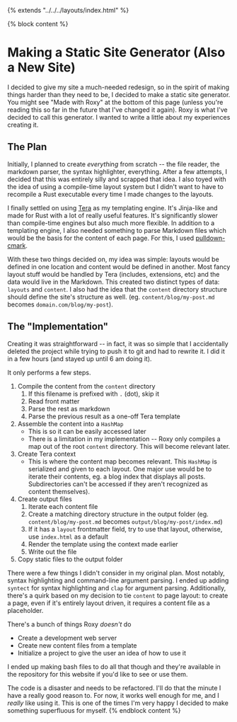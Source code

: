 {% extends "../../../layouts/index.html" %}

{% block content %}
# Making a Static Site Generator (Also a New Site)
I decided to give my site a much-needed redesign, so in the spirit of making things harder than they need to be, I decided to make a static site generator. You might see "Made with Roxy" at the bottom of this page (unless you're reading this so far in the future that I've changed it again). Roxy is what I've decided to call this generator. I wanted to write a little about my experiences creating it.

## The Plan

Initially, I planned to create *everything* from scratch -- the file reader, the markdown parser, the syntax highlighter, everything. After a few attempts, I decided that this was entirely silly and scrapped that idea. I also toyed with the idea of using a compile-time layout system but I didn't want to have to recompile a Rust executable every time I made changes to the layouts.

I finally settled on using [Tera](https://tera.netlify.app) as my templating engine. It's Jinja-like and made for Rust with a lot of really useful features. It's significantly slower than compile-time engines but also much more flexible. In addition to a templating engine, I also needed something to parse Markdown files which would be the basis for the content of each page. For this, I used [pulldown-cmark](https://docs.rs/highlight-pulldown/latest/highlight_pulldown/).

With these two things decided on, my idea was simple: layouts would be defined in one location and content would be defined in another. Most fancy layout stuff would be handled by Tera (includes, extensions, etc) and the data would live in the Markdown. This created two distinct types of data: `layouts` and `content`. I also had the idea that the `content` directory structure should define the site's structure as well. (eg. `content/blog/my-post.md` becomes `domain.com/blog/my-post`).

## The "Implementation"

Creating it was straightforward -- in fact, it was so simple that I accidentally deleted the project while trying to push it to git and had to rewrite it. I did it in a few hours (and stayed up until 6 am doing it).

It only performs a few steps.

1) Compile the content from the `content` directory
    1) If this filename is prefixed with `.` (dot), skip it
    2) Read front matter
    3) Parse the rest as markdown
    4) Parse the previous result as a one-off Tera template
2) Assemble the content into a `HashMap` 
    * This is so it can be easily accessed later
    * There is a limitation in my implementation -- Roxy only compiles a map out of the root `content` directory. This will become relevant later.
3) Create Tera context
    * This is where the content map becomes relevant. This `HashMap` is serialized and given to each layout. One major use would be to iterate their contents, eg. a blog index that displays all posts. Subdirectories can't be accessed if they aren't recognized as content themselves).
4) Create output files
    1) Iterate each content file
    2) Create a matching directory structure in the output folder (eg. `content/blog/my-post.md` becomes `output/blog/my-post/index.md`)
    3) If it has a `layout` frontmatter field, try to use that layout, otherwise, use `index.html` as a default
    4) Render the template using the context made earlier
    5) Write out the file
5) Copy static files to the output folder

There were a few things I didn't consider in my original plan. Most notably, syntax highlighting and command-line argument parsing. I ended up adding `syntect` for syntax highlighting and `clap` for argument parsing. Additionally, there's a quirk based on my decision to tie `content` to page layout: to create a page, even if it's entirely layout driven, it requires a content file as a placeholder. 

There's a bunch of things Roxy *doesn't* do

* Create a development web server
* Create new content files from a template
* Initialize a project to give the user an idea of how to use it

I ended up making bash files to do all that though and they're available in the repository for this website if you'd like to see or use them.

The code is a disaster and needs to be refactored. I'll do that the minute I have a really good reason to. For now, it works well enough for me, and I *really* like using it. This is one of the times I'm very happy I decided to make something superfluous for myself.
{% endblock content %}

